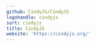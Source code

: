 ```yaml
---
github: CindyJS/CindyJS
logohandle: cindyjs
sort: cindyjs
title: CindyJS
website: 'https://cindyjs.org/'
---
```

